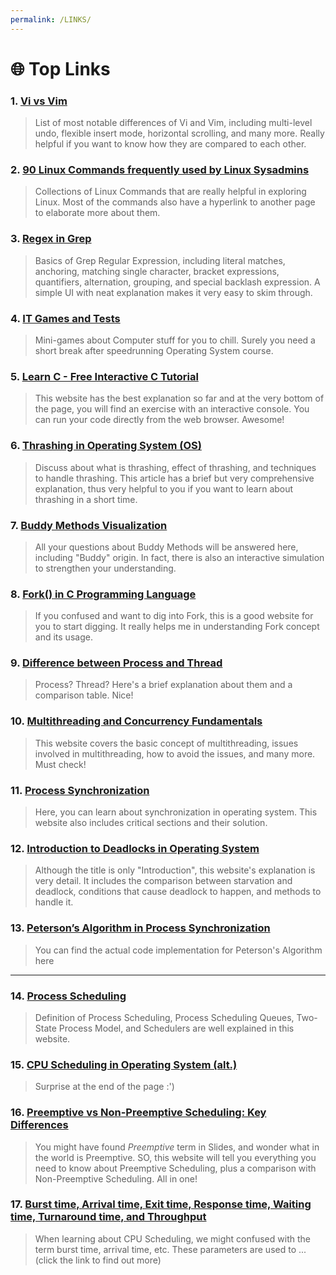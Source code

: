 ```yaml
---
permalink: /LINKS/
---
```


# 🌐 Top Links

### 1. [Vi vs Vim](https://www.shell-tips.com/linux/vi-vs-vim/)
> List of most notable differences of Vi and Vim, including multi-level undo, flexible insert mode, horizontal scrolling, and many more. Really helpful if you want to know how they are compared to each other.

### 2. [90 Linux Commands frequently used by Linux Sysadmins](https://haydenjames.io/90-linux-commands-frequently-used-by-linux-sysadmins/)
> Collections of Linux Commands that are really helpful in exploring Linux. Most of the commands also have a hyperlink to another page to elaborate more about them.

### 3. [Regex in Grep](https://linuxize.com/post/regular-expressions-in-grep/)
> Basics of Grep Regular Expression, including literal matches, anchoring, matching single character, bracket expressions, quantifiers, alternation, grouping, and special backlash expression. A simple UI with neat explanation makes it very easy to skim through.

### 4. [IT Games and Tests](http://planeta42.com/it/technology.html)
> Mini-games about Computer stuff for you to chill. Surely you need a short break after speedrunning Operating System course.

### 5. [Learn C - Free Interactive C Tutorial](https://www.learn-c.org/)
> This website has the best explanation so far and at the very bottom of the page, you will find an exercise with an interactive console. You can run your code directly from the web browser. Awesome!

### 6. [Thrashing in Operating System (OS)](https://www.thecrazyprogrammer.com/2019/02/thrashing-in-operating-system-os.html)
> Discuss about what is thrashing, effect of thrashing, and techniques to handle thrashing. This article has a brief but very comprehensive explanation, thus very helpful to you if you want to learn about thrashing in a short time.

### 7. [Buddy Methods Visualization](https://opendsa-server.cs.vt.edu/ODSA/Books/Everything/html/Buddy.html)
> All your questions about Buddy Methods will be answered here, including "Buddy" origin. In fact, there is also an interactive simulation to strengthen your understanding.

### 8. [Fork() in C Programming Language](https://www.section.io/engineering-education/fork-in-c-programming-language/)
> If you confused and want to dig into Fork, this is a good website for you to start digging. It really helps me in understanding Fork concept and its usage.

### 9. [Difference between Process and Thread](https://www.tutorialspoint.com/difference-between-process-and-thread)
> Process? Thread? Here's a brief explanation about them and a comparison table. Nice!

### 10. [Multithreading and Concurrency Fundamentals](https://www.educative.io/blog/multithreading-and-concurrency-fundamentals)
> This website covers the basic concept of multithreading, issues involved in multithreading, how to avoid the issues, and many more. Must check!

### 11. [Process Synchronization](https://www.studytonight.com/operating-system/process-synchronization)
> Here, you can learn about synchronization in operating system. This website also includes critical sections and their solution.

### 12. [Introduction to Deadlocks in Operating System](https://www.studytonight.com/operating-system/deadlocks)
> Although the title is only "Introduction", this website's explanation is very detail. It includes the comparison between starvation and deadlock, conditions that cause deadlock to happen, and methods to handle it.

### 13. [Peterson’s Algorithm in Process Synchronization](https://www.geeksforgeeks.org/petersons-algorithm-in-process-synchronization)
> You can find the actual code implementation for Peterson's Algorithm here

---

### 14. [Process Scheduling](https://www.tutorialspoint.com/operating_system/os_process_scheduling.htm)
> Definition of Process Scheduling, Process Scheduling Queues, Two-State Process Model, and Schedulers are well explained in this website.

### 15. [CPU Scheduling in Operating System (alt.)](https://www.studytonight.com/operating-system/cpu-scheduling)
> Surprise at the end of the page :')

### 16. [Preemptive vs Non-Preemptive Scheduling: Key Differences](https://www.guru99.com/preemptive-vs-non-preemptive-scheduling.html)
> You might have found _Preemptive_ term in Slides, and wonder what in the world is Preemptive. SO, this website will tell you everything you need to know about Preemptive Scheduling, plus a comparison with Non-Preemptive Scheduling. All in one!

### 17. [Burst time, Arrival time, Exit time, Response time, Waiting time, Turnaround time, and Throughput](https://afteracademy.com/blog/what-is-burst-arrival-exit-response-waiting-turnaround-time-and-throughput)
> When learning about CPU Scheduling, we might confused with the term burst time, arrival time, etc. These parameters are used to ... (click the link to find out more)

